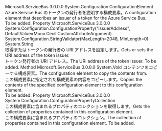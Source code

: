 <Type Name="IssuerElement" FullName="Microsoft.ServiceBus.Configuration.IssuerElement">
  <TypeSignature Language="C#" Value="public class IssuerElement : System.Configuration.ConfigurationElement" />
  <TypeSignature Language="ILAsm" Value=".class public auto ansi beforefieldinit IssuerElement extends System.Configuration.ConfigurationElement" />
  <TypeSignature Language="DocId" Value="T:Microsoft.ServiceBus.Configuration.IssuerElement" />
  <TypeSignature Language="VB.NET" Value="Public Class IssuerElement&#xA;Inherits ConfigurationElement" />
  <TypeSignature Language="F#" Value="type IssuerElement = class&#xA;    inherit ConfigurationElement" />
  <AssemblyInfo>
    <AssemblyName>Microsoft.ServiceBus</AssemblyName>
    <AssemblyVersion>3.0.0.0</AssemblyVersion>
  </AssemblyInfo>
  <Base>
    <BaseTypeName>System.Configuration.ConfigurationElement</BaseTypeName>
  </Base>
  <Interfaces />
  <Docs>
    <summary><span data-ttu-id="bd51a-101">Azure Service Bus のトークンの発行者を説明する構成要素。</span><span class="sxs-lookup"><span data-stu-id="bd51a-101">A configuration element that describes an issuer of a token for the Azure Service Bus.</span></span></summary>
    <remarks>To be added.</remarks>
  </Docs>
  <Members>
    <Member MemberName="Address">
      <MemberSignature Language="C#" Value="public string Address { get; set; }" />
      <MemberSignature Language="ILAsm" Value=".property instance string Address" />
      <MemberSignature Language="DocId" Value="P:Microsoft.ServiceBus.Configuration.IssuerElement.Address" />
      <MemberSignature Language="VB.NET" Value="Public Property Address As String" />
      <MemberSignature Language="F#" Value="member this.Address : string with get, set" Usage="Microsoft.ServiceBus.Configuration.IssuerElement.Address" />
      <MemberType>Property</MemberType>
      <AssemblyInfo>
        <AssemblyName>Microsoft.ServiceBus</AssemblyName>
        <AssemblyVersion>3.0.0.0</AssemblyVersion>
      </AssemblyInfo>
      <Attributes>
        <Attribute>
          <AttributeName>System.Configuration.ConfigurationProperty("issuerAddress", DefaultValue=Mono.Cecil.CustomAttributeArgument)</AttributeName>
        </Attribute>
        <Attribute>
          <AttributeName>System.Configuration.StringValidator(MaxLength=2048, MinLength=0)</AttributeName>
        </Attribute>
      </Attributes>
      <ReturnValue>
        <ReturnType>System.String</ReturnType>
      </ReturnValue>
      <Docs>
        <summary><span data-ttu-id="bd51a-102">取得またはトークンの発行者の URI アドレスを設定します。</span><span class="sxs-lookup"><span data-stu-id="bd51a-102">Gets or sets the URI address of the token issuer.</span></span></summary>
        <value><span data-ttu-id="bd51a-103">トークン発行者の URI アドレス。</span><span class="sxs-lookup"><span data-stu-id="bd51a-103">The URI address of the token issuer.</span></span></value>
        <remarks>To be added.</remarks>
      </Docs>
    </Member>
    <Member MemberName="CopyFrom">
      <MemberSignature Language="C#" Value="public void CopyFrom (System.Configuration.ConfigurationElement from);" />
      <MemberSignature Language="ILAsm" Value=".method public hidebysig instance void CopyFrom(class System.Configuration.ConfigurationElement from) cil managed" />
      <MemberSignature Language="DocId" Value="M:Microsoft.ServiceBus.Configuration.IssuerElement.CopyFrom(System.Configuration.ConfigurationElement)" />
      <MemberSignature Language="VB.NET" Value="Public Sub CopyFrom (from As ConfigurationElement)" />
      <MemberSignature Language="F#" Value="member this.CopyFrom : System.Configuration.ConfigurationElement -&gt; unit" Usage="issuerElement.CopyFrom from" />
      <MemberType>Method</MemberType>
      <AssemblyInfo>
        <AssemblyName>Microsoft.ServiceBus</AssemblyName>
        <AssemblyVersion>3.0.0.0</AssemblyVersion>
      </AssemblyInfo>
      <ReturnValue>
        <ReturnType>System.Void</ReturnType>
      </ReturnValue>
      <Parameters>
        <Parameter Name="from" Type="System.Configuration.ConfigurationElement" />
      </Parameters>
      <Docs>
        <param name="from"> <span data-ttu-id="bd51a-104">コンテンツをコピーする構成要素。</span><span class="sxs-lookup"><span data-stu-id="bd51a-104">The configuration element to copy the contents from.</span></span></param>
        <summary><span data-ttu-id="bd51a-105">この構成要素に指定された構成要素の内容をコピーします。</span><span class="sxs-lookup"><span data-stu-id="bd51a-105">Copies the contents of the specified configuration element to this configuration element.</span></span></summary>
        <remarks>To be added.</remarks>
      </Docs>
    </Member>
    <Member MemberName="Properties">
      <MemberSignature Language="C#" Value="protected override System.Configuration.ConfigurationPropertyCollection Properties { get; }" />
      <MemberSignature Language="ILAsm" Value=".property instance class System.Configuration.ConfigurationPropertyCollection Properties" />
      <MemberSignature Language="DocId" Value="P:Microsoft.ServiceBus.Configuration.IssuerElement.Properties" />
      <MemberSignature Language="VB.NET" Value="Protected Overrides ReadOnly Property Properties As ConfigurationPropertyCollection" />
      <MemberSignature Language="F#" Value="member this.Properties : System.Configuration.ConfigurationPropertyCollection" Usage="Microsoft.ServiceBus.Configuration.IssuerElement.Properties" />
      <MemberType>Property</MemberType>
      <AssemblyInfo>
        <AssemblyName>Microsoft.ServiceBus</AssemblyName>
        <AssemblyVersion>3.0.0.0</AssemblyVersion>
      </AssemblyInfo>
      <ReturnValue>
        <ReturnType>System.Configuration.ConfigurationPropertyCollection</ReturnType>
      </ReturnValue>
      <Docs>
        <summary><span data-ttu-id="bd51a-106">この構成要素に含まれるプロパティのコレクションを取得します。</span><span class="sxs-lookup"><span data-stu-id="bd51a-106">Gets the collection of properties contained in this configuration element.</span></span></summary>
        <value><span data-ttu-id="bd51a-107">この構成要素に含まれるプロパティのコレクション。</span><span class="sxs-lookup"><span data-stu-id="bd51a-107">The collection of properties contained in this configuration element.</span></span></value>
        <remarks>To be added.</remarks>
      </Docs>
    </Member>
  </Members>
</Type>